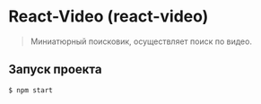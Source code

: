 
# React-Video (react-video)

> Миниатюрный поисковик, осуществляет поиск по видео.

## Запуск проекта

```bash
$ npm start
```
